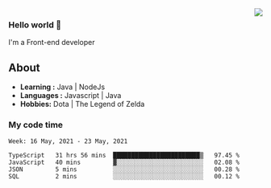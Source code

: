 <img align='right' src="https://github-readme-stats.vercel.app/api?username=jumodada&show_icons=true&theme=vue">

### Hello world 👋

I'm a Front-end developer 
    
## About
-  **Learning :** Java | NodeJs
-  **Languages :** Javascript | Java
-  **Hobbies:** Dota | The Legend of Zelda

### My code time

<!--START_SECTION:waka-->
```text
Week: 16 May, 2021 - 23 May, 2021

TypeScript   31 hrs 56 mins  ████████████████████████▒   97.45 % 
JavaScript   40 mins         ▓░░░░░░░░░░░░░░░░░░░░░░░░   02.08 % 
JSON         5 mins          ░░░░░░░░░░░░░░░░░░░░░░░░░   00.28 % 
SQL          2 mins          ░░░░░░░░░░░░░░░░░░░░░░░░░   00.12 % 
```
<!--END_SECTION:waka-->
